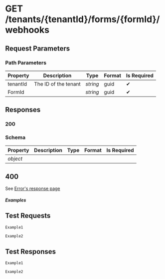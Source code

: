 # **GET**  /tenants/{tenantId}/forms/{formId}/webhooks

## __Request Parameters__

### Path Parameters

   | Property | Description          | Type     | Format | Is Required |
   | -------- | -------------------- | -------- | ------ | ----------- |
   | tenantId | The ID of the tenant | _string_ | guid   | ✔           |
   | FormId   |                      | _string_ | guid   | ✔           |
  
## __Responses__

### __200__

### Schema

| Property | Description | Type | Format | Is Required |
| -------- | ----------- | ---- | ------ | ----------- |
| _object_ |             |      |        |             |

## 400

See [Error's response page](errors.md)

##### Examples

## __Test Requests__

```cURL tab= 
Example1
```

```C# tab=
Example2
```

## __Test Responses__

```cURL tab= 
Example1
```

```C# tab=
Example2
```
